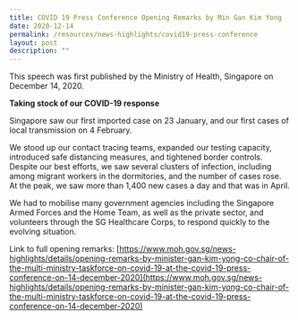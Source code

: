 ```yaml
---
title: COVID 19 Press Conference Opening Remarks by Min Gan Kim Yong
date: 2020-12-14
permalink: /resources/news-highlights/covid19-press-conference
layout: post
description: ""
---
```



This speech was first published by the Ministry of Health, Singapore on December 14, 2020.

**Taking stock of our COVID-19 response**

Singapore saw our first imported case on 23 January, and our first cases of local transmission on 4 February. 

We stood up our contact tracing teams, expanded our testing capacity, introduced safe distancing measures, and tightened border controls.  Despite our best efforts, we saw several clusters of infection, including among migrant workers in the dormitories, and the number of cases rose. At the peak, we saw more than 1,400 new cases  a day and that was in April. 

We had to mobilise many government agencies including the Singapore Armed Forces and the Home Team, as well as the private sector, and volunteers through the SG Healthcare Corps, to respond quickly to the evolving situation.

Link to full opening remarks: [https://www.moh.gov.sg/news-highlights/details/opening-remarks-by-minister-gan-kim-yong-co-chair-of-the-multi-ministry-taskforce-on-covid-19-at-the-covid-19-press-conference-on-14-december-2020](https://www.moh.gov.sg/news-highlights/details/opening-remarks-by-minister-gan-kim-yong-co-chair-of-the-multi-ministry-taskforce-on-covid-19-at-the-covid-19-press-conference-on-14-december-2020)